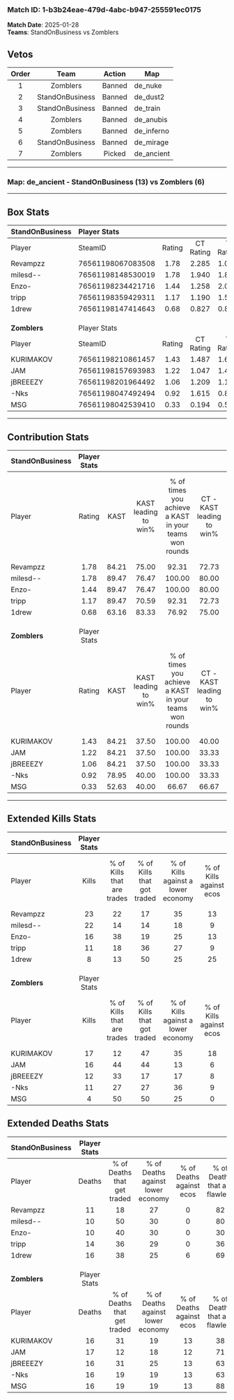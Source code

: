 ### Match ID: 1-b3b24eae-479d-4abc-b947-255591ec0175  
**Match Date**: 2025-01-28  
**Teams**: StandOnBusiness vs Zomblers  

## Vetos  

| Order | Team | Action | Map |
| :---: | :--: | :----: | --- |
| 1 | Zomblers | Banned | de_nuke |
| 2 | StandOnBusiness | Banned | de_dust2 |
| 3 | StandOnBusiness | Banned | de_train |
| 4 | Zomblers | Banned | de_anubis |
| 5 | Zomblers | Banned | de_inferno |
| 6 | StandOnBusiness | Banned | de_mirage |
| 7 | Zomblers | Picked | de_ancient |

---  

### **Map**: de_ancient - StandOnBusiness (13) vs Zomblers (6)  
---  

## Box Stats  

| **StandOnBusiness** | Player Stats      |        |           |          |       |       |       |         |        |      |     |
| :- | :- | :-: | :-: | :-: | :-: | :-: | :-: | :-: | :-: | :-: | :-: |
| Player              | SteamID           | Rating | CT Rating | T Rating | KAST  |  ADR  | Kills | Assists | Deaths | K/D  | HS% |
| Revampzz            | 76561198067083508 |  1.78  |   2.285   |  1.088   | 84.21 | 111.0 |  23   |    3    |   11   | 2.09 | 56  |
| milesd--            | 76561198148530019 |  1.78  |   1.940   |  1.883   | 89.47 | 102.5 |  22   |    3    |   10   | 2.20 | 50  |
| Enzo-               | 76561198234421716 |  1.44  |   1.258   |  2.048   | 89.47 | 76.0  |  16   |    6    |   10   | 1.60 | 62  |
| tripp               | 76561198359429311 |  1.17  |   1.190   |  1.508   | 89.47 | 86.4  |  11   |   13    |   14   | 0.79 | 63  |
| 1drew               | 76561198147414643 |  0.68  |   0.827   |  0.894   | 63.16 | 63.4  |   8   |    8    |   16   | 0.50 | 62  |
|                     |                   |        |           |          |       |       |       |         |        |      |     |
|                     |                   |        |           |          |       |       |       |         |        |      |     |
|                     |                   |        |           |          |       |       |       |         |        |      |     |
| **Zomblers**        | Player Stats      |        |           |          |       |       |       |         |        |      |     |
| Player              | SteamID           | Rating | CT Rating | T Rating | KAST  |  ADR  | Kills | Assists | Deaths | K/D  | HS% |
| KURIMAKOV           | 76561198210861457 |  1.43  |   1.487   |  1.626   | 84.21 | 117.6 |  17   |   11    |   16   | 1.06 | 29  |
| JAM                 | 76561198157693983 |  1.22  |   1.047   |  1.412   | 84.21 | 85.4  |  16   |    4    |   17   | 0.94 | 43  |
| jBREEEZY            | 76561198201964492 |  1.06  |   1.209   |  1.187   | 84.21 | 75.0  |  12   |    8    |   16   | 0.75 | 58  |
| -Nks                | 76561198047492494 |  0.92  |   1.615   |  0.828   | 78.95 | 64.5  |  11   |    4    |   16   | 0.69 | 54  |
| MSG                 | 76561198042539410 |  0.33  |   0.194   |  0.545   | 52.63 | 42.9  |   4   |    3    |   16   | 0.25 | 50  |
---  

## Contribution Stats  

| **StandOnBusiness** | Player Stats |       |                      |                                                        |                           |                                                             |                          |                                                            |
| :- | :-: | :-: | :-: | :-: | :-: | :-: | :-: | :-: |
| Player              |    Rating    | KAST  | KAST leading to win% | % of times you achieve a KAST in your teams won rounds | CT - KAST leading to win% | CT - % of times you achieve a KAST in your teams won rounds | T - KAST leading to win% | T - % of times you achieve a KAST in your teams won rounds |
| Revampzz            |     1.78     | 84.21 |        75.00         |                         92.31                          |           72.73           |                           100.00                            |          80.00           |                           80.00                            |
| milesd--            |     1.78     | 89.47 |        76.47         |                         100.00                         |           80.00           |                           100.00                            |          71.43           |                           100.00                           |
| Enzo-               |     1.44     | 89.47 |        76.47         |                         100.00                         |           80.00           |                           100.00                            |          71.43           |                           100.00                           |
| tripp               |     1.17     | 89.47 |        70.59         |                         92.31                          |           72.73           |                           100.00                            |          66.67           |                           80.00                            |
| 1drew               |     0.68     | 63.16 |        83.33         |                         76.92                          |           75.00           |                            75.00                            |          100.00          |                           80.00                            |
|                     |              |       |                      |                                                        |                           |                                                             |                          |                                                            |
|                     |              |       |                      |                                                        |                           |                                                             |                          |                                                            |
|                     |              |       |                      |                                                        |                           |                                                             |                          |                                                            |
| **Zomblers**        | Player Stats |       |                      |                                                        |                           |                                                             |                          |                                                            |
| Player              |    Rating    | KAST  | KAST leading to win% | % of times you achieve a KAST in your teams won rounds | CT - KAST leading to win% | CT - % of times you achieve a KAST in your teams won rounds | T - KAST leading to win% | T - % of times you achieve a KAST in your teams won rounds |
| KURIMAKOV           |     1.43     | 84.21 |        37.50         |                         100.00                         |           40.00           |                           100.00                            |          36.36           |                           100.00                           |
| JAM                 |     1.22     | 84.21 |        37.50         |                         100.00                         |           33.33           |                           100.00                            |          40.00           |                           100.00                           |
| jBREEEZY            |     1.06     | 84.21 |        37.50         |                         100.00                         |           33.33           |                           100.00                            |          40.00           |                           100.00                           |
| -Nks                |     0.92     | 78.95 |        40.00         |                         100.00                         |           33.33           |                           100.00                            |          44.44           |                           100.00                           |
| MSG                 |     0.33     | 52.63 |        40.00         |                         66.67                          |           66.67           |                           100.00                            |          28.57           |                           50.00                            |
---  

## Extended Kills Stats  

| **StandOnBusiness** | Player Stats |                            |                            |                                    |                         |                              |                                 |                                       |                    |           |
| :- | :-: | :-: | :-: | :-: | :-: | :-: | :-: | :-: | :-: | :-: |
| Player              |    Kills     | % of Kills that are trades | % of Kills that got traded | % of Kills against a lower economy | % of Kills against ecos | % of Kills that are flawless | % of Kills that are close duels | % of Kills that are assisted by flash | Pistol Round Kills | AWP Kills |
| Revampzz            |      23      |             22             |             17             |                 35                 |           13            |              52              |                9                |                   0                   |         2          |     0     |
| milesd--            |      22      |             14             |             14             |                 18                 |            9            |              73              |                5                |                   9                   |         6          |     2     |
| Enzo-               |      16      |             38             |             19             |                 25                 |           13            |              63              |               19                |                   6                   |         1          |     0     |
| tripp               |      11      |             18             |             36             |                 27                 |            9            |              73              |                0                |                   0                   |         1          |     0     |
| 1drew               |      8       |             13             |             50             |                 25                 |           25            |              63              |               25                |                   0                   |         0          |     1     |
|                     |              |                            |                            |                                    |                         |                              |                                 |                                       |                    |           |
|                     |              |                            |                            |                                    |                         |                              |                                 |                                       |                    |           |
|                     |              |                            |                            |                                    |                         |                              |                                 |                                       |                    |           |
| **Zomblers**        | Player Stats |                            |                            |                                    |                         |                              |                                 |                                       |                    |           |
| Player              |    Kills     | % of Kills that are trades | % of Kills that got traded | % of Kills against a lower economy | % of Kills against ecos | % of Kills that are flawless | % of Kills that are close duels | % of Kills that are assisted by flash | Pistol Round Kills | AWP Kills |
| KURIMAKOV           |      17      |             12             |             47             |                 35                 |           18            |              47              |               18                |                   6                   |         0          |     1     |
| JAM                 |      16      |             44             |             44             |                 13                 |            6            |              56              |               13                |                   0                   |         2          |     2     |
| jBREEEZY            |      12      |             33             |             17             |                 17                 |            8            |              58              |                8                |                   0                   |         1          |     0     |
| -Nks                |      11      |             27             |             27             |                 36                 |            9            |              91              |                9                |                  18                   |         3          |     0     |
| MSG                 |      4       |             50             |             50             |                 25                 |            0            |              75              |                0                |                   0                   |         0          |     0     |
## Extended Deaths Stats  

| **StandOnBusiness** | Player Stats |                             |                                   |                          |                               |                            |                           |               |
| :- | :-: | :-: | :-: | :-: | :-: | :-: | :-: | :-: |
| Player              |    Deaths    | % of Deaths that get traded | % of Deaths against lower economy | % of Deaths against ecos | % of Deaths that are flawless | % of Deaths that are close | % of Deaths while blinded | Deaths to AWP |
| Revampzz            |      11      |             18              |                27                 |            0             |              82               |             18             |             9             |       0       |
| milesd--            |      10      |             50              |                30                 |            0             |              80               |             0              |             0             |       1       |
| Enzo-               |      10      |             40              |                30                 |            0             |              30               |             10             |            10             |       0       |
| tripp               |      14      |             36              |                29                 |            0             |              36               |             14             |             0             |       1       |
| 1drew               |      16      |             38              |                25                 |            6             |              69               |             13             |             6             |       1       |
|                     |              |                             |                                   |                          |                               |                            |                           |               |
|                     |              |                             |                                   |                          |                               |                            |                           |               |
|                     |              |                             |                                   |                          |                               |                            |                           |               |
| **Zomblers**        | Player Stats |                             |                                   |                          |                               |                            |                           |               |
| Player              |    Deaths    | % of Deaths that get traded | % of Deaths against lower economy | % of Deaths against ecos | % of Deaths that are flawless | % of Deaths that are close | % of Deaths while blinded | Deaths to AWP |
| KURIMAKOV           |      16      |             31              |                19                 |            13            |              38               |             25             |             6             |       1       |
| JAM                 |      17      |             12              |                18                 |            12            |              71               |             6              |             0             |       1       |
| jBREEEZY            |      16      |             31              |                25                 |            13            |              63               |             13             |             6             |       0       |
| -Nks                |      16      |             19              |                19                 |            13            |              63               |             6              |             6             |       1       |
| MSG                 |      16      |             19              |                19                 |            13            |              88               |             0              |             0             |       0       |
